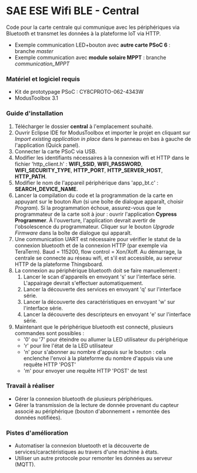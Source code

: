 # SAE ESE Wifi BLE - Central

Code pour la carte centrale qui communique avec les périphériques via Bluetooth et transmet les données à la plateforme IoT via HTTP.

* Exemple communication LED+bouton avec **autre carte PSoC 6** : branche *master* 
* Exemple communication avec **module solaire MPPT** : branche *communication_MPPT*

### Matériel et logiciel requis
- Kit de prototypage PSoC : CY8CPROTO-062-4343W
- ModusToolbox 3.1

### Guide d'installation

1. Télécharger le dossier **central** à l'emplacement souhaité.
2. Ouvrir Eclipse IDE for ModusToolbox et importer le projet en cliquant sur *Import existing application in place* dans le panneau en bas à gauche de l'application (Quick panel).
3. Connecter la carte PSoC via USB.
4. Modifier les identifiants nécessaires à la connexion wifi et HTTP dans le fichier 'http_client.h' : **WIFI_SSID**, **WIFI_PASSWORD**, **WIFI_SECURITY_TYPE**, **HTTP_PORT**, **HTTP_SERVER_HOST**, **HTTP_PATH**.
5. Modifier le nom de l'appareil périphérique dans 'app_bt.c' : **SEARCH_DEVICE_NAME**.
6. Lancer la compilation du code et la programmation de la carte en appuyant sur le bouton *Run* (si une boîte de dialogue apparaît, choisir *Program*). Si la programmation échoue, assurez-vous que le programmateur de la carte soit à jour : ouvrir l'application **Cypress Programmer**. À l'ouverture, l'application devrait avertir de l'obsolescence du programmateur. Cliquer sur le bouton *Upgrade Firmware* dans la boîte de dialogue qui apparaît.
7. Une communication UART est nécessaire pour vérifier le statut de la connexion bluetooth et de la connexion HTTP (par exemple via TeraTerm). Baud = 115200, flow control = Xon/Xoff. Au démarrage, la centrale se connecte au réseau wifi, et s'il est accessible, au serveur HTTP de la plateforme Thingsboard.
8. La connexion au périphérique bluetooth doit se faire manuellement :
   1. Lancer le scan d'appareils en envoyant 's' sur l'interface série. L'appairage devrait s'effectuer automatiquement.
   2. Lancer la découverte des services en envoyant 'q' sur l'interface série.
   3. Lancer la découverte des caractéristiques en envoyant 'w' sur l'interface série.
   4. Lancer la découverte des descripteurs en envoyant 'e' sur l'interface série.
9. Maintenant que le périphérique bluetooth est connecté, plusieurs commandes sont possibles :
   - '0' ou '7' pour éteindre ou allumer la LED utilisateur du périphérique
   - 'r' pour lire l'état de la LED utilisateur
   - 'n' pour s'abonner au nombre d'appuis sur le bouton : cela enclenche l'envoi à la plateforme du nombre d'appuis via une requête HTTP 'POST'
   - 'm' pour envoyer une requête HTTP 'POST' de test


### Travail à réaliser

- Gérer la connexion bluetooth de plusieurs périphériques.
- Gérer la transmission de la lecture de donnée provenant du capteur associé au périphérique (bouton d'abonnement + remontée des données notifiées).

### Pistes d'amélioration 

- Automatiser la connexion bluetooth et la découverte de services/caractéristiques au travers d'une machine à états.
- Utiliser un autre protocole pour remonter les données au serveur (MQTT).
